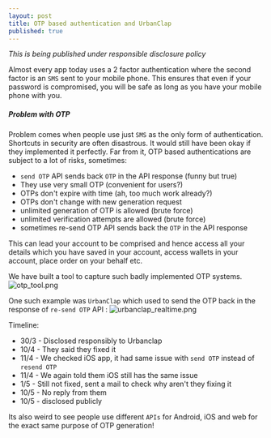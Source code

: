 ```yaml
---
layout: post
title: OTP based authentication and UrbanClap 
published: true
---
```


*This is being published under responsible disclosure policy*

Almost every app today uses a 2 factor authentication where the second factor is an `SMS` sent to your mobile phone. This ensures that even if your password is compromised, you will be safe as long as you have your mobile phone with you.

##### Problem with OTP 
Problem comes when people use just `SMS` as the only form of authentication. Shortcuts in security are often disastrous. It would still have been okay if they implemented it perfectly. Far from it, OTP based authentications are subject to a lot of risks, sometimes:

* `send OTP` API sends back `OTP` in the API response (funny but true)
* They use very small OTP (convenient for users?)
* OTPs don't expire with time (ah, too much work already?)
* OTPs don't change with new generation request 
* unlimited generation of OTP is allowed (brute force)
* unlimited verification attempts are allowed (brute force)
* sometimes re-send OTP API sends back the `OTP` in the API response 

This can lead your account to be comprised and hence access all your details which you have saved in your account, access wallets in your account, place order on your behalf etc.

We have built a tool to capture such badly implemented OTP systems. 
![otp_tool.png]({{site.baseurl}}/otp_tool.png)

One such example was `UrbanClap`  which used to send the OTP back in the response of `re-send OTP` API :
![urbanclap_realtime.png]({{site.baseurl}}/urbanclap_realtime.png)

Timeline:

* 30/3 - Disclosed responsibly to Urbanclap
* 10/4 - They said they fixed it
* 11/4 - We checked iOS app, it had same issue with `send OTP` instead of `resend OTP`
* 11/4 - We again told them iOS still has the same issue 
* 1/5 - Still not fixed, sent a mail to check why aren't they fixing it
* 10/5 - No reply from them
* 10/5 -  disclosed publicly

Its also weird to see people use different `APIs` for Android, iOS and web for the exact same purpose of OTP generation!
